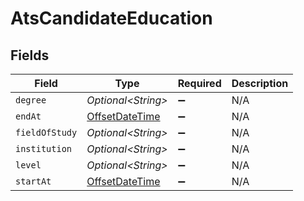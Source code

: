 # AtsCandidateEducation


## Fields

| Field                                                                                     | Type                                                                                      | Required                                                                                  | Description                                                                               |
| ----------------------------------------------------------------------------------------- | ----------------------------------------------------------------------------------------- | ----------------------------------------------------------------------------------------- | ----------------------------------------------------------------------------------------- |
| `degree`                                                                                  | *Optional\<String>*                                                                       | :heavy_minus_sign:                                                                        | N/A                                                                                       |
| `endAt`                                                                                   | [OffsetDateTime](https://docs.oracle.com/javase/8/docs/api/java/time/OffsetDateTime.html) | :heavy_minus_sign:                                                                        | N/A                                                                                       |
| `fieldOfStudy`                                                                            | *Optional\<String>*                                                                       | :heavy_minus_sign:                                                                        | N/A                                                                                       |
| `institution`                                                                             | *Optional\<String>*                                                                       | :heavy_minus_sign:                                                                        | N/A                                                                                       |
| `level`                                                                                   | *Optional\<String>*                                                                       | :heavy_minus_sign:                                                                        | N/A                                                                                       |
| `startAt`                                                                                 | [OffsetDateTime](https://docs.oracle.com/javase/8/docs/api/java/time/OffsetDateTime.html) | :heavy_minus_sign:                                                                        | N/A                                                                                       |